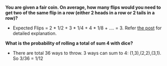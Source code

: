 **You are given a fair coin. On average, how many flips would you need to get two of the same flip in a row (either 2 heads in a row or 2 tails in a row)?**
* Expected Flips = 2 * 1/2 + 3 * 1/4 + 4 * 1/8 + .... = 3. Refer [the post](https://math.stackexchange.com/questions/112726/tossing-a-fair-coin-until-two-consecutive-tosses-are-the-same) for detailed explanation.

**What is the probability of rolling a total of sum 4 with dice?**
* There are total 36 ways to throw. 3 ways can sum to 4: (1,3),(2,2),(3,1). So 3/36 = 1/12
